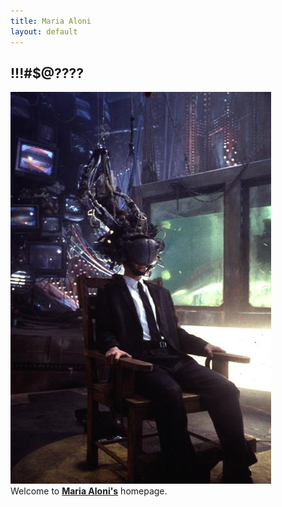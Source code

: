 ```yaml
---
title: Maria Aloni
layout: default
---
```


<div class="centered">
  <h2>!!!#$@????</h2>
  <div class="home-content">
    <img src="style/Mnemmonic.jpg" alt="Johnny Mnemonic"/>
    <span>Welcome&nbsp;to&nbsp;<strong><a href="https://scholar.google.nl/citations?user=mr1Qy8gAAAAJ">Maria&nbsp;Aloni's</a></strong>&nbsp;homepage.</span>
  </div>
</div>
